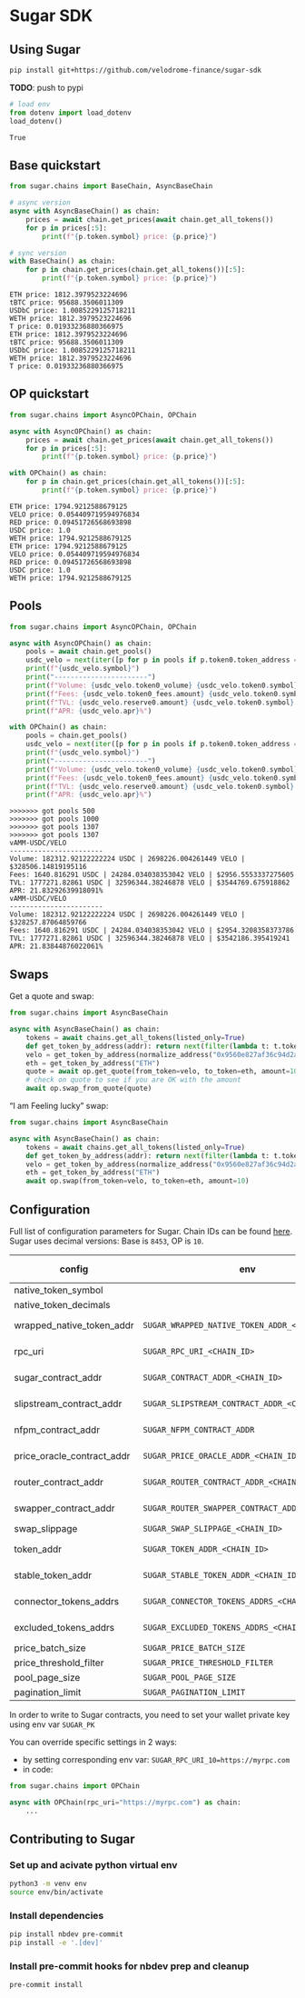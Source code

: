 # Sugar SDK


<!-- WARNING: THIS FILE WAS AUTOGENERATED! DO NOT EDIT! -->

## Using Sugar

``` bash
pip install git+https://github.com/velodrome-finance/sugar-sdk
```

**TODO**: push to pypi

``` python
# load env
from dotenv import load_dotenv
load_dotenv()
```

    True

## Base quickstart

``` python
from sugar.chains import BaseChain, AsyncBaseChain

# async version
async with AsyncBaseChain() as chain:
    prices = await chain.get_prices(await chain.get_all_tokens())
    for p in prices[:5]:
        print(f"{p.token.symbol} price: {p.price}")

# sync version
with BaseChain() as chain:
    for p in chain.get_prices(chain.get_all_tokens())[:5]:
        print(f"{p.token.symbol} price: {p.price}")
```

    ETH price: 1812.3979523224696
    tBTC price: 95688.3506011309
    USDbC price: 1.0085229125718211
    WETH price: 1812.3979523224696
    T price: 0.01933236880366975
    ETH price: 1812.3979523224696
    tBTC price: 95688.3506011309
    USDbC price: 1.0085229125718211
    WETH price: 1812.3979523224696
    T price: 0.01933236880366975

## OP quickstart

``` python
from sugar.chains import AsyncOPChain, OPChain

async with AsyncOPChain() as chain:
    prices = await chain.get_prices(await chain.get_all_tokens())
    for p in prices[:5]:
        print(f"{p.token.symbol} price: {p.price}")

with OPChain() as chain:
    for p in chain.get_prices(chain.get_all_tokens())[:5]:
        print(f"{p.token.symbol} price: {p.price}")
```

    ETH price: 1794.9212588679125
    VELO price: 0.054409719594976834
    RED price: 0.09451726568693898
    USDC price: 1.0
    WETH price: 1794.9212588679125
    ETH price: 1794.9212588679125
    VELO price: 0.054409719594976834
    RED price: 0.09451726568693898
    USDC price: 1.0
    WETH price: 1794.9212588679125

## Pools

``` python
from sugar.chains import AsyncOPChain, OPChain

async with AsyncOPChain() as chain:
    pools = await chain.get_pools()
    usdc_velo = next(iter([p for p in pools if p.token0.token_address == OPChain.usdc.token_address and p.token1.token_address == OPChain.velo.token_address]), None)
    print(f"{usdc_velo.symbol}")
    print("-----------------------")
    print(f"Volume: {usdc_velo.token0_volume} {usdc_velo.token0.symbol} | {usdc_velo.token1_volume} {usdc_velo.token1.symbol} | ${usdc_velo.volume}")
    print(f"Fees: {usdc_velo.token0_fees.amount} {usdc_velo.token0.symbol} | {usdc_velo.token1_fees.amount} {usdc_velo.token1.symbol} | ${usdc_velo.total_fees}")
    print(f"TVL: {usdc_velo.reserve0.amount} {usdc_velo.token0.symbol} | {usdc_velo.reserve1.amount} {usdc_velo.token1.symbol} | ${usdc_velo.tvl}")
    print(f"APR: {usdc_velo.apr}%")

with OPChain() as chain:
    pools = chain.get_pools()
    usdc_velo = next(iter([p for p in pools if p.token0.token_address == OPChain.usdc.token_address and p.token1.token_address == OPChain.velo.token_address]), None)
    print(f"{usdc_velo.symbol}")
    print("-----------------------")
    print(f"Volume: {usdc_velo.token0_volume} {usdc_velo.token0.symbol} | {usdc_velo.token1_volume} {usdc_velo.token1.symbol} | ${usdc_velo.volume}")
    print(f"Fees: {usdc_velo.token0_fees.amount} {usdc_velo.token0.symbol} | {usdc_velo.token1_fees.amount} {usdc_velo.token1.symbol} | ${usdc_velo.total_fees}")
    print(f"TVL: {usdc_velo.reserve0.amount} {usdc_velo.token0.symbol} | {usdc_velo.reserve1.amount} {usdc_velo.token1.symbol} | ${usdc_velo.tvl}")
    print(f"APR: {usdc_velo.apr}%")
```

    >>>>>>> got pools 500
    >>>>>>> got pools 1000
    >>>>>>> got pools 1307
    >>>>>>> got pools 1307
    vAMM-USDC/VELO
    -----------------------
    Volume: 182312.92122222224 USDC | 2698226.004261449 VELO | $328506.14819195116
    Fees: 1640.816291 USDC | 24284.034038353042 VELO | $2956.5553337275605
    TVL: 1777271.82861 USDC | 32596344.38246878 VELO | $3544769.675918862
    APR: 21.83292639918091%
    vAMM-USDC/VELO
    -----------------------
    Volume: 182312.92122222224 USDC | 2698226.004261449 VELO | $328257.87064859766
    Fees: 1640.816291 USDC | 24284.034038353042 VELO | $2954.3208358373786
    TVL: 1777271.82861 USDC | 32596344.38246878 VELO | $3542186.395419241
    APR: 21.83844876022061%

## Swaps

Get a quote and swap:

``` python
from sugar.chains import AsyncBaseChain

async with AsyncBaseChain() as chain:
    tokens = await chains.get_all_tokens(listed_only=True)
    def get_token_by_address(addr): return next(filter(lambda t: t.token_address == addr, tokens), None)
    velo = get_token_by_address(normalize_address("0x9560e827af36c94d2ac33a39bce1fe78631088db"))
    eth = get_token_by_address("ETH")
    quote = await op.get_quote(from_token=velo, to_token=eth, amount=10)
    # check on quote to see if you are OK with the amount
    await op.swap_from_quote(quote)
```

“I am Feeling lucky” swap:

``` python
from sugar.chains import AsyncBaseChain

async with AsyncBaseChain() as chain:
    tokens = await chains.get_all_tokens(listed_only=True)
    def get_token_by_address(addr): return next(filter(lambda t: t.token_address == addr, tokens), None)
    velo = get_token_by_address(normalize_address("0x9560e827af36c94d2ac33a39bce1fe78631088db"))
    eth = get_token_by_address("ETH")
    await op.swap(from_token=velo, to_token=eth, amount=10)
```

## Configuration

Full list of configuration parameters for Sugar. Chain IDs can be found
[here](https://chainlist.org/). Sugar uses decimal versions: Base is
`8453`, OP is `10`.

| config | env | default value |
|----|----|----|
| native_token_symbol |  | ETH |
| native_token_decimals |  | 18 |
| wrapped_native_token_addr | `SUGAR_WRAPPED_NATIVE_TOKEN_ADDR_<CHAIN_ID>` | chain specific |
| rpc_uri | `SUGAR_RPC_URI_<CHAIN_ID>` | chain specific |
| sugar_contract_addr | `SUGAR_CONTRACT_ADDR_<CHAIN_ID>` | chain specific |
| slipstream_contract_addr | `SUGAR_SLIPSTREAM_CONTRACT_ADDR_<CHAIN_ID>` | chain specific |
| nfpm_contract_addr | `SUGAR_NFPM_CONTRACT_ADDR` | chain specific |
| price_oracle_contract_addr | `SUGAR_PRICE_ORACLE_ADDR_<CHAIN_ID>` | chain specific |
| router_contract_addr | `SUGAR_ROUTER_CONTRACT_ADDR_<CHAIN_ID>` | chain specific |
| swapper_contract_addr | `SUGAR_ROUTER_SWAPPER_CONTRACT_ADDR_<CHAIN_ID>` | chain specific |
| swap_slippage | `SUGAR_SWAP_SLIPPAGE_<CHAIN_ID>` | 0.01 |
| token_addr | `SUGAR_TOKEN_ADDR_<CHAIN_ID>` | chain specific |
| stable_token_addr | `SUGAR_STABLE_TOKEN_ADDR_<CHAIN_ID>` | chain specific |
| connector_tokens_addrs | `SUGAR_CONNECTOR_TOKENS_ADDRS_<CHAIN_ID>` | chain specific |
| excluded_tokens_addrs | `SUGAR_EXCLUDED_TOKENS_ADDRS_<CHAIN_ID>` | chain specific |
| price_batch_size | `SUGAR_PRICE_BATCH_SIZE` | 40 |
| price_threshold_filter | `SUGAR_PRICE_THRESHOLD_FILTER` | 10 |
| pool_page_size | `SUGAR_POOL_PAGE_SIZE` | 500 |
| pagination_limit | `SUGAR_PAGINATION_LIMIT` | 2000 |

In order to write to Sugar contracts, you need to set your wallet
private key using env var `SUGAR_PK`

You can override specific settings in 2 ways:

- by setting corresponding env var: `SUGAR_RPC_URI_10=https://myrpc.com`
- in code:

``` python
from sugar.chains import OPChain

async with OPChain(rpc_uri="https://myrpc.com") as chain:
    ...
```

## Contributing to Sugar

### Set up and acivate python virtual env

``` bash
python3 -m venv env
source env/bin/activate
```

### Install dependencies

``` bash
pip install nbdev pre-commit
pip install -e '.[dev]'
```

### Install pre-commit hooks for nbdev prep and cleanup

``` bash
pre-commit install
```
